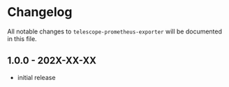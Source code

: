 # Changelog

All notable changes to `telescope-prometheus-exporter` will be documented in this file.

## 1.0.0 - 202X-XX-XX

- initial release
